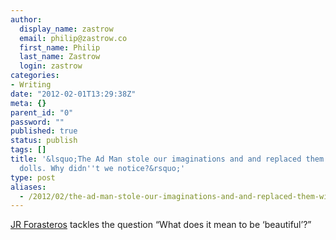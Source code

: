 ```yaml
---
author:
  display_name: zastrow
  email: philip@zastrow.co
  first_name: Philip
  last_name: Zastrow
  login: zastrow
categories:
- Writing
date: "2012-02-01T13:29:38Z"
meta: {}
parent_id: "0"
password: ""
published: true
status: publish
tags: []
title: '&lsquo;The Ad Man stole our imaginations and and replaced them with Barbie
  dolls. Why didn''t we notice?&rsquo;'
type: post
aliases:
  - /2012/02/the-ad-man-stole-our-imaginations-and-and-replaced-them-with-barbie-dolls-why-didnt-we-notice/
---
```

<p><a href="http://jrforasteros.com/2012/02/01/don-draper-stole-our-imaginations/">JR Forasteros</a> tackles the question “What does it mean to be ‘beautiful’?”</p>
